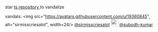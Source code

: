 star 
<a href="https://github.com/avi-amalanshu/avi-amalanshu/">
    ts repository
</a> 
to vandalize

vandals: <!-- manual --> <img src="https://avatars.githubusercontent.com/u/19360845", alt="sirmisscriesalot", width=24/> [@sirmisscriesalot](https://github.com/sirmisscriesalot) <img src="https://avatars.githubusercontent.com/u/8667064" alt="subodh-kumar" width="24"/> [@subodh-kumar](https://github.com/subodh-kumar)
